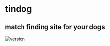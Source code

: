 # tindog

## match finding site for your dogs

[![version](https://img.shields.io/badge/version-1.0.1-green.svg)](https://singla-s.github.io/tindog)
